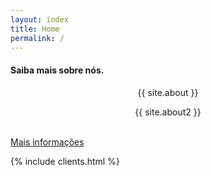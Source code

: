 ```yaml
---
layout: index
title: Home
permalink: /
---
```


<div class="container mtb">
    <div class="row centered">
        <div class="col-lg-4 col-lg-offset-4">
            <h4>Saiba mais sobre nós.</h4>
            <p align="center">{{ site.about }}</p>
            <p align="center">{{ site.about2 }}</p>
            <p><br/><a href="{{ "/about/" | prepend: site.baseurl }}" class="btn btn-theme">Mais informações</a></p>
        </div>
    </div>
</div>

{% include clients.html %}